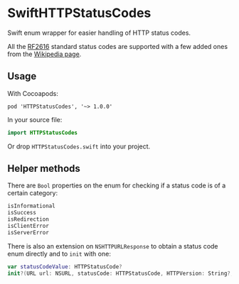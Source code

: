 # SwiftHTTPStatusCodes
Swift enum wrapper for easier handling of HTTP status codes.

All the [RF2616](http://www.ietf.org/rfc/rfc2616.txt) standard status codes are supported with a few added ones from the [Wikipedia page](http://en.wikipedia.org/wiki/List_of_HTTP_status_codes).

## Usage

With Cocoapods:
```
pod 'HTTPStatusCodes', '~> 1.0.0'
```

In your source file:
```swift
import HTTPStatusCodes
```

Or drop `HTTPStatusCodes.swift` into your project.

## Helper methods

There are `Bool` properties on the enum for checking if a status code is of a certain category:
```swift
isInformational
isSuccess
isRedirection
isClientError
isServerError
```

There is also an extension on `NSHTTPURLResponse` to obtain a status code enum directly and to `init` with one:
```swift
var statusCodeValue: HTTPStatusCode?
init?(URL url: NSURL, statusCode: HTTPStatusCode, HTTPVersion: String?, headerFields: [NSObject : AnyObject]?)
```

